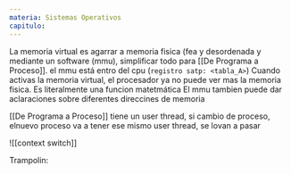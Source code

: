 ```yaml
---
materia: Sistemas Operativos
capitulo:
---
```



La memoria virtual es agarrar a memoria fisica (fea y desordenada y mediante un software (mmu), simplificar todo para [[De Programa a Proceso]].  el mmu está entro del cpu (`registro satp: <tabla_A>`)
Cuando activas la memoria virtual, el procesador ya no puede ver mas la memoria fisica.
Es literalmente una funcion matetmática
El mmu tambien puede dar aclaraciones sobre diferentes direccines de memoria

[[De Programa a Proceso]] tiene un user thread, si cambio de proceso, elnuevo proceso va a tener ese mismo user thread, se lovan a pasar

![[context switch]]

Trampolin:
